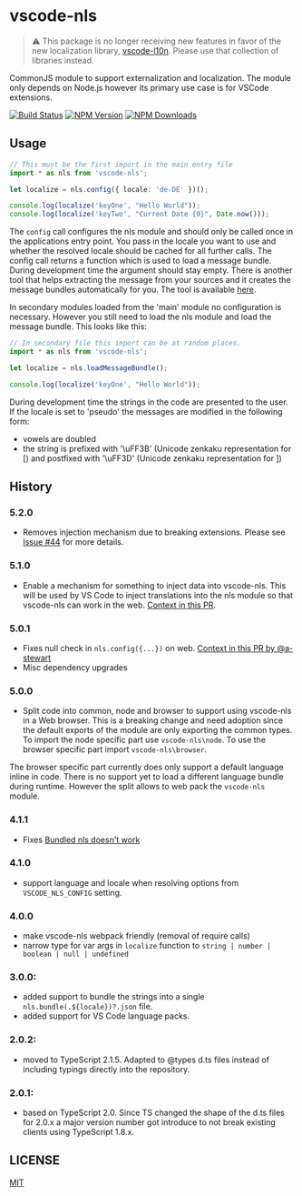 # vscode-nls

> ⚠️ This package is no longer receiving new features in favor of the new localization library, [vscode-l10n](https://github.com/microsoft/vscode-l10n). Please use that collection of libraries instead.

CommonJS module to support externalization and localization. The module only depends on Node.js however its
primary use case is for VSCode extensions.

[![Build Status](https://travis-ci.org/Microsoft/vscode-nls.svg?branch=master)](https://travis-ci.org/Microsoft/vscode-nls)
[![NPM Version](https://img.shields.io/npm/v/vscode-nls.svg)](https://npmjs.org/package/vscode-nls)
[![NPM Downloads](https://img.shields.io/npm/dm/vscode-nls.svg)](https://npmjs.org/package/vscode-nls)

## Usage

```typescript
// This must be the first import in the main entry file
import * as nls from 'vscode-nls';

let localize = nls.config({ locale: 'de-DE' })();

console.log(localize('keyOne', "Hello World"));
console.log(localize('keyTwo', "Current Date {0}", Date.now()));
```

The `config` call configures the nls module and should only be called once in the applications entry point. You pass in the locale you want to use and whether the resolved locale should be cached for all further calls. The config call returns a function which is used to load a message bundle. During development time the argument should stay empty. There is another tool that helps extracting the message from your sources and it creates the message bundles automatically for you. The tool is available [here](https://github.com/Microsoft/vscode-nls-dev).

In secondary modules loaded from the 'main' module no configuration is necessary. However you still need to load the nls module and load the message bundle. This looks like this:

```typescript
// In secondary file this import can be at random places.
import * as nls from 'vscode-nls';

let localize = nls.loadMessageBundle();

console.log(localize('keyOne', "Hello World"));
```

During development time the strings in the code are presented to the user. If the locale is set to 'pseudo' the messages are modified in the following form:

* vowels are doubled
* the string is prefixed with '\uFF3B' (Unicode zenkaku representation for [) and postfixed with '\uFF3D' (Unicode zenkaku representation for ])

## History

### 5.2.0

* Removes injection mechanism due to breaking extensions. Please see [Issue #44](https://github.com/microsoft/vscode-nls/issues/44) for more details.

### 5.1.0

* Enable a mechanism for something to inject data into vscode-nls. This will be used by VS Code to inject translations into the nls module so that vscode-nls can work in the web. [Context in this PR](https://github.com/microsoft/vscode-nls/pull/42).

### 5.0.1

* Fixes null check in `nls.config({...})` on web. [Context in this PR by @a-stewart](https://github.com/microsoft/vscode-nls/pull/37)
* Misc dependency upgrades

### 5.0.0

* Split code into common, node and browser to support using vscode-nls in a Web browser. This is a breaking change and need adoption since the default exports of the module are only exporting the common types. To import the node specific part use `vscode-nls\node`. To use the browser specific part import `vscode-nls\browser`.

The browser specific part currently does only support a default language inline in code. There is no support yet to load a different language bundle during runtime. However the split allows to web pack the `vscode-nls` module.

### 4.1.1

* Fixes [Bundled nls doesn't work](https://github.com/microsoft/vscode-nls/issues/23)

### 4.1.0

* support language and locale when resolving options from `VSCODE_NLS_CONFIG` setting.

### 4.0.0

* make vscode-nls webpack friendly (removal of require calls)
* narrow type for var args in `localize` function to `string | number | boolean | null | undefined`

### 3.0.0:

* added support to bundle the strings into a single `nls.bundle(.${locale})?.json` file.
* added support for VS Code language packs.

### 2.0.2:

* moved to TypeScript 2.1.5. Adapted to @types d.ts files instead of including typings directly into the repository.

### 2.0.1:

* based on TypeScript 2.0. Since TS changed the shape of the d.ts files for 2.0.x a major version number got introduce to not
  break existing clients using TypeScript 1.8.x.

## LICENSE
[MIT](License.txt)